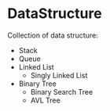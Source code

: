 # DataStructure
Collection of data structure:
- Stack
- Queue
- Linked List
  - Singly Linked List
- Binary Tree
  - Binary Search Tree
  - AVL Tree
